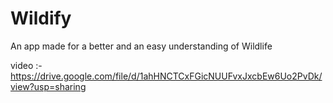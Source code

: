 # Wildify
An app made for a better and an easy understanding of Wildlife

video :- https://drive.google.com/file/d/1ahHNCTCxFGicNUUFvxJxcbEw6Uo2PvDk/view?usp=sharing
